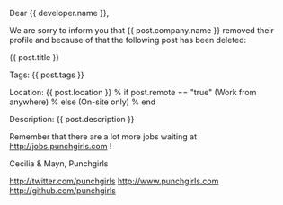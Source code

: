 Dear {{ developer.name }},

We are sorry to inform you that {{ post.company.name }} removed their profile and because of that the following post has been deleted:


{{ post.title }}

Tags: {{ post.tags }}

Location: {{ post.location }}
% if post.remote == "true"
(Work from anywhere)
% else
(On-site only)
% end

Description:
{{ post.description }}


Remember that there are a lot more jobs waiting at http://jobs.punchgirls.com !

Cecilia & Mayn,
Punchgirls

http://twitter.com/punchgirls
http://www.punchgirls.com
http://github.com/punchgirls
